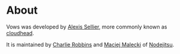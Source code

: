 About
=====

Vows was developed by [Alexis Sellier](http://cloudhead.io), more commonly known as [cloudhead](http://cloudhead.io).

It is maintained by [Charlie Robbins](https://nodejitsu.com) and [Maciej Malecki](https://github.com/mmalecki) of [Nodejitsu](http://nodejitsu.com).
